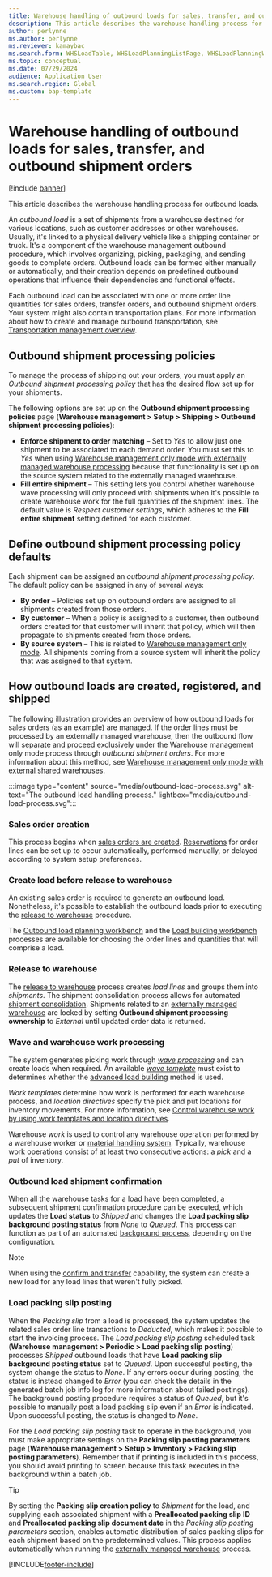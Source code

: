 ```yaml
---
title: Warehouse handling of outbound loads for sales, transfer, and outbound shipment orders
description: This article describes the warehouse handling process for outbound loads for sales, transfer, and outbound shipment orders.
author: perlynne
ms.author: perlynne
ms.reviewer: kamaybac
ms.search.form: WHSLoadTable, WHSLoadPlanningListPage, WHSLoadPlanningWorkbench, WHSOutboundLoadPlanningWorkbench, WHSOutboundShipmentOrder, WHSPackingSlipPostingParameters, WHSShipPlanningListPage, WHSShipmentDetails, WHSWaveTemplateTable, WHSPostMethod, WHSWorkTemplateTable, WHSLocDirTable, WHSEWManagementSystem, InventLocations 
ms.topic: conceptual
ms.date: 07/29/2024
audience: Application User
ms.search.region: Global
ms.custom: bap-template
---
```


# Warehouse handling of outbound loads for sales, transfer, and outbound shipment orders

[!include [banner](../includes/banner.md)]

This article describes the warehouse handling process for outbound loads.

An *outbound load* is a set of shipments from a warehouse destined for various locations, such as customer addresses or other warehouses. Usually, it's linked to a physical delivery vehicle like a shipping container or truck. It's a component of the warehouse management outbound procedure, which involves organizing, picking, packaging, and sending goods to complete orders. Outbound loads can be formed either manually or automatically, and their creation depends on predefined outbound operations that influence their dependencies and functional effects.

Each outbound load can be associated with one or more order line quantities for sales orders, transfer orders, and outbound shipment orders. Your system might also contain transportation plans. For more information about how to create and manage outbound transportation, see [Transportation management overview](../transportation/transportation-management-overview.md).

## <a name="outbound-shipment-policies"></a> Outbound shipment processing policies

To manage the process of shipping out your orders, you must apply an *Outbound shipment processing policy* that has the desired flow set up for your shipments.

The following options are set up on the **Outbound shipment processing policies** page (**Warehouse management \> Setup \> Shipping \> Outbound shipment processing policies**):

- **Enforce shipment to order matching** – Set to *Yes* to allow just one shipment to be associated to each demand order. You must set this to *Yes* when using [Warehouse management only mode with externally managed warehouse processing](wms-only-mode-external-shared-warehouse.md) because that functionality is set up on the source system related to the externally managed warehouse.
- **Fill entire shipment** – This setting lets you control whether warehouse wave processing will only proceed with shipments when it's possible to create warehouse work for the full quantities of the shipment lines. The default value is *Respect customer settings*, which adheres to the **Fill entire shipment** setting defined for each customer.

## Define outbound shipment processing policy defaults

Each shipment can be assigned an *outbound shipment processing policy*. The default policy can be assigned in any of several ways:

- **By order** – Policies set up on outbound orders are assigned to all shipments created from those orders.
- **By customer** – When a policy is assigned to a customer, then outbound orders created for that customer will inherit that policy, which will then propagate to shipments created from those orders.
- **By source system** – This is related to [Warehouse management only mode](wms-only-mode-overview.md). All shipments coming from a source system will inherit the policy that was assigned to that system.

## How outbound loads are created, registered, and shipped

The following illustration provides an overview of how outbound loads for sales orders (as an example) are managed. If the order lines must be processed by an externally managed warehouse, then the outbound flow will separate and proceed exclusively under the Warehouse management only mode process through *outbound shipment orders*. For more information about  this method, see [Warehouse management only mode with external shared warehouses](wms-only-mode-external-shared-warehouse.md).

:::image type="content" source="media/outbound-load-process.svg" alt-text="The outbound load handling process." lightbox="media/outbound-load-process.svg":::

### Sales order creation

This process begins when [sales orders are created](../sales-marketing/tasks/create-sales-orders.md). [Reservations](../inventory/reserve-inventory-quantities.md) for order lines can be set up to occur automatically, performed manually, or delayed according to system setup preferences.

### Create load before release to warehouse

An existing sales order is required to generate an outbound load. Nonetheless, it's possible to establish the outbound loads prior to executing the [release to warehouse](#release-to-warehouse) procedure.

The [Outbound load planning workbench](tasks/use-load-planning-workbench-plan-loads-shipments.md) and the [Load building workbench](../transportation/tasks/load-building-workbench.md) processes are available for choosing the order lines and quantities that will comprise a load.

### <a name="release-to-warehouse"></a>Release to warehouse

The [release to warehouse](release-to-warehouse-process.md) process creates *load lines* and groups them into *shipments*. The shipment consolidation process allows for automated [shipment consolidation](about-shipment-consolidation-policies.md). Shipments related to an [externally managed warehouse](wms-only-mode-external-shared-warehouse.md) are locked by setting **Outbound shipment processing ownership** to *External* until updated order data is returned.

### Wave and warehouse work processing

The system generates picking work through [*wave processing*](wave-processing.md) and can create loads when required. An available [*wave template*](wave-templates.md) must exist to determines whether the [advanced load building](advanced-load-building-during-wave.md) method is used.

*Work templates* determine how work is performed for each warehouse process, and *location directives* specify the pick and put locations for inventory movements. For more information, see [Control warehouse work by using work templates and location directives](control-warehouse-location-directives.md).

Warehouse *work* is used to control any warehouse operation performed by a warehouse worker or [material handling system](mhax.md). Typically, warehouse work operations consist of at least two consecutive actions: a *pick* and a *put* of inventory.

### Outbound load shipment confirmation

When all the warehouse tasks for a load have been completed, a subsequent shipment confirmation procedure can be executed, which updates the **Load status** to *Shipped* and changes the **Load packing slip background posting status** from *None* to *Queued*. This process can function as part of an automated [background process](confirm-outbound-shipments-from-batch-jobs.md), depending on the configuration.

> [!NOTE]
> When using the [confirm and transfer](confirm-and-transfer.md) capability, the system can create a new load for any load lines that weren't fully picked.

### <a name="load-packing-slip-posting"></a>Load packing slip posting

When the *Packing slip* from a load is processed, the system updates the related sales order line transactions to *Deducted*, which makes it possible to start the invoicing process. The *Load packing slip posting* scheduled task (**Warehouse management \> Periodic \> Load packing slip posting**) processes *Shipped* outbound loads that have **Load packing slip background posting status** set to *Queued*. Upon successful posting, the system change the status to *None*. If any errors occur during posting, the status is instead changed to *Error* (you can check the details in the generated batch job info log for more information about failed postings). The background posting procedure requires a status of *Queued*, but it's possible to manually post a load packing slip even if an *Error* is indicated. Upon successful posting, the status is changed to *None*.

For the *Load packing slip posting* task to operate in the background, you must make appropriate settings on the **Packing slip posting parameters** page (**Warehouse management \> Setup \> Inventory \> Packing slip posting parameters**). Remember that if printing is included in this process, you should avoid printing to screen because this task executes in the background within a batch job.

> [!TIP]
> By setting the **Packing slip creation policy** to *Shipment* for the load, and supplying each associated shipment with a **Preallocated packing slip ID** and **Preallocated packing slip document date** in the *Packing slip posting parameters* section, enables automatic distribution of sales packing slips for each shipment based on the predetermined values.
> This process applies automatically when running the [externally managed warehouse](wms-only-mode-external-shared-warehouse.md) process.

[!INCLUDE[footer-include](../../includes/footer-banner.md)]
